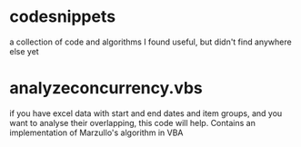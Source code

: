 # codesnippets

a collection of code and algorithms I found useful, but didn't find anywhere else yet

# analyzeconcurrency.vbs

if you have excel data with start and end dates and item groups, and you want to analyse their overlapping, this code will help. Contains an implementation of Marzullo's algorithm in VBA
